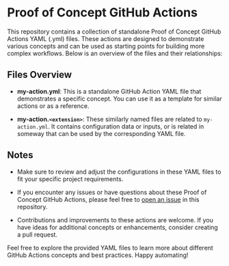 # Proof of Concept GitHub Actions

This repository contains a collection of standalone Proof of Concept GitHub Actions YAML (.yml) files. These actions are designed to demonstrate various concepts and can be used as starting points for building more complex workflows. Below is an overview of the files and their relationships:

## Files Overview

- **my-action.yml**: This is a standalone GitHub Action YAML file that demonstrates a specific concept. You can use it as a template for similar actions or as a reference.

- **my-action.`<extension>`**: These similarly named files are related to `my-action.yml`. It contains configuration data or inputs, or is related in someway that can be used by the corresponding YAML file.


## Notes

- Make sure to review and adjust the configurations in these YAML files to fit your specific project requirements.

- If you encounter any issues or have questions about these Proof of Concept GitHub Actions, please feel free to [open an issue](https://github.com/appatalks/POC-GitHub-Actions/issues) in this repository.

- Contributions and improvements to these actions are welcome. If you have ideas for additional concepts or enhancements, consider creating a pull request.

Feel free to explore the provided YAML files to learn more about different GitHub Actions concepts and best practices. Happy automating!

